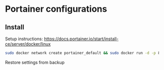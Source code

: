# Portainer configurations

## Install

Setup instructions: https://docs.portainer.io/start/install-ce/server/docker/linux


```bash
sudo docker network create portainer_default && sudo docker run -d -p 8000:8000 -p 9443:9443 --name portainer --network=portainer_default --restart=always -v /var/run/docker.sock:/var/run/docker.sock -v /home/juronja/appstorage/portainer_data:/data portainer/portainer-ce:latest

```

Restore settings from backup